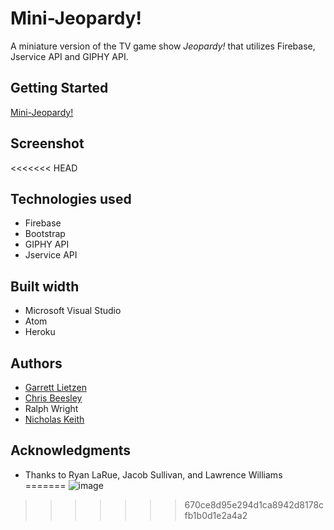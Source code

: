 # Mini-Jeopardy!
A miniature version of the TV game show *Jeopardy!* that utilizes Firebase, Jservice API and GIPHY API.

## Getting Started
[Mini-Jeopardy!](http://mini-jeopardy-app.herokuapp.com/)

## Screenshot
<<<<<<< HEAD

## Technologies used
- Firebase
- Bootstrap
- GIPHY API
- Jservice API

## Built width
- Microsoft Visual Studio
- Atom
- Heroku

## Authors
- [Garrett Lietzen](https://github.com/glietzen)
- [Chris Beesley](https://github.com/cbeez07)
- Ralph Wright
- [Nicholas Keith](https://github.com/RalphWiley)

## Acknowledgments
- Thanks to Ryan LaRue, Jacob Sullivan, and Lawrence Williams
=======
![image](https://user-images.githubusercontent.com/33463643/37324104-896ef4e4-2655-11e8-8898-e185e3047132.png)
>>>>>>> 670ce8d95e294d1ca8942d8178cfb1b0d1e2a4a2
